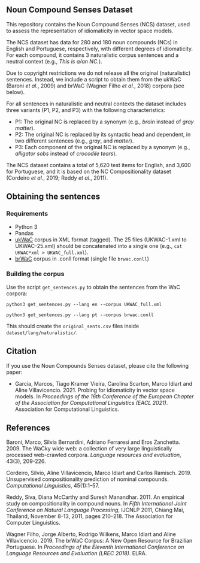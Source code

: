 Noun Compound Senses Dataset
----------------------------

This repository contains the Noun Compound Senses (NCS) dataset, used to assess the representation of idiomaticity in vector space models.

The NCS dataset has data for 280 and 180 noun compounds (NCs) in English and Portuguese, respectively, with different degrees of idiomaticity. For each compound, it contains 3 naturalistic corpus sentences and a neutral context (e.g., _This is a/an NC._).

Due to copyright restrictions we do not release all the original (naturalistic) sentences. Instead, we include a script to obtain them from the ukWaC (Baroni _et al._, 2009) and brWaC (Wagner Filho _et al._, 2018) corpora (see below).

For all sentences in naturalistic and neutral contexts the dataset includes three variants (P1, P2, and P3) with the following characteristics:

  * P1: The original NC is replaced by a synonym (e.g., _brain_ instead of _gray matter_).
  * P2: The original NC is replaced by its syntactic head and dependent, in two different sentences (e.g., _gray_, and _matter_).
  * P3: Each component of the original NC is replaced by a synonym (e.g., _alligator sobs_ instead of _crocodile tears_).

The NCS dataset contains a total of 5,620 test items for English, and 3,600 for Portuguese, and it is based on the NC Compositionality dataset (Cordeiro _et al._, 2019; Reddy _et al_., 2011).

## Obtaining the sentences

### Requirements
 * Python 3
 * Pandas
 * [ukWaC](https://wacky.sslmit.unibo.it/doku.php?id=download) corpus in XML format (tagged). The 25 files (UKWAC-1.xml to UKWAC-25.xml) should be concatenated into a single one (e.g., `cat UKWAC*xml > UKWAC_full.xml`).
 * [brWaC](https://www.inf.ufrgs.br/pln/wiki/index.php?title=BrWaC) corpus in .conll format (single file `brwac.conll`)

### Building the corpus
Use the script `get_sentences.py` to obtain the sentences from the WaC corpora:

`python3 get_sentences.py --lang en --corpus UKWAC_full.xml`

`python3 get_sentences.py --lang pt --corpus brwac.conll`

This should create the `original_sents.csv` files inside `dataset/lang/naturalistic/`.

## Citation
If you use the Noun Compounds Senses dataset, please cite the following paper:

  * Garcia, Marcos, Tiago Kramer Vieira, Carolina Scarton, Marco Idiart and Aline Villavicencio. 2021. Probing for idiomaticity in vector space models. In _Proceedings of the 16th Conference of the European Chapter of the Association for Computational Linguistics (EACL 2021)_. Association for Computational Linguistics.

## References
Baroni, Marco, Silvia Bernardini, Adriano Ferraresi and Eros Zanchetta. 2009. The WaCky wide web: a collection of very large linguistically processed web-crawled corpora. _Language resources and evaluation_, 43(3), 209-226.

Cordeiro, Silvio, Aline Villavicencio, Marco Idiart and Carlos Ramisch. 2019. Unsupervised compositionality prediction of nominal compounds. _Computational Linguistics_, 45(1):1–57.

Reddy, Siva, Diana McCarthy and Suresh Manandhar. 2011. An empirical study on compositionality in compound nouns. In _Fifth International Joint Conference on Natural Language Processing_, IJCNLP 2011, Chiang Mai, Thailand, November 8-13, 2011, pages 210–218. The Association for Computer Linguistics.

Wagner Filho, Jorge Alberto, Rodrigo Wilkens, Marco Idiart and Aline Villavicencio. 2019. The brWaC Corpus: A New Open Resource for Brazilian Portuguese. In _Proceedings of the Eleventh International Conference on Language Resources and Evaluation (LREC 2018)_. ELRA.
